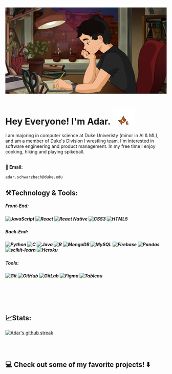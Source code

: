 

![Header](header.png?raw=true "Header")


<h1>
    Hey Everyone! I'm Adar. <img src="wave.gif" width="70">
</h1>
I am majoring in computer science at Duke Univeristy (minor in AI & ML), and am a member of Duke's Division I wrestling team. I'm interested in software engineering and product management. In my free time I enjoy cooking, hiking and playing spikeball.
<br>
<br>

<!-- **📍Currently located in: Palo Alto, California** -->
**📧 Email:**
<p>

    adar.schwarzbach@duke.edu   
</p>




<h2> ⚒️Technology & Tools:</h2>
<h5>Front-End:<h5>

![JavaScript](https://img.shields.io/badge/javascript-%23323330.svg?style=for-the-badge&logo=javascript&logoColor=%23F7DF1E) 
![React](https://img.shields.io/badge/react-%2320232a.svg?style=for-the-badge&logo=react&logoColor=%2361DAFB)
![React Native](https://img.shields.io/badge/react_native-%2320232a.svg?style=for-the-badge&logo=react&logoColor=%2361DAFB)
![CSS3](https://img.shields.io/badge/css3-%231572B6.svg?style=for-the-badge&logo=css3&logoColor=white)
![HTML5](https://img.shields.io/badge/html5-%23E34F26.svg?style=for-the-badge&logo=html5&logoColor=white) 

<h5>Back-End:<h5>

![Python](https://img.shields.io/badge/python-3670A0?style=for-the-badge&logo=python&logoColor=ffdd54) 
![C](https://img.shields.io/badge/c-%2300599C.svg?style=for-the-badge&logo=c&logoColor=white)
![Java](https://img.shields.io/badge/java-%23ED8B00.svg?style=for-the-badge&logo=java&logoColor=white) 
![R](https://img.shields.io/badge/r-%23276DC3.svg?style=for-the-badge&logo=r&logoColor=white)
![MongoDB](https://img.shields.io/badge/MongoDB-%234ea94b.svg?style=for-the-badge&logo=mongodb&logoColor=white)
![MySQL](https://img.shields.io/badge/mysql-%2300f.svg?style=for-the-badge&logo=mysql&logoColor=white)
![Firebase](https://img.shields.io/badge/firebase-%23039BE5.svg?style=for-the-badge&logo=firebase)
![Pandas](https://img.shields.io/badge/pandas-%23150458.svg?style=for-the-badge&logo=pandas&logoColor=white)
![scikit-learn](https://img.shields.io/badge/scikit--learn-%23F7931E.svg?style=for-the-badge&logo=scikit-learn&logoColor=white)
![Heroku](https://img.shields.io/badge/heroku-%23430098.svg?style=for-the-badge&logo=heroku&logoColor=white)
<br>
<h5>Tools:<h5>

![Git](https://img.shields.io/badge/git-%23F05033.svg?style=for-the-badge&logo=git&logoColor=white) 
![GitHub](https://img.shields.io/badge/github-%23121011.svg?style=for-the-badge&logo=github&logoColor=white)
![GitLab](https://img.shields.io/badge/gitlab-%23181717.svg?style=for-the-badge&logo=gitlab&logoColor=white)
![Figma](https://img.shields.io/badge/figma-%23F24E1E.svg?style=for-the-badge&logo=figma&logoColor=white)
![Tableau](https://img.shields.io/badge/Tableau-E97627?style=for-the-badge&logo=Tableau&logoColor=white)

<br>


<!-- later I want to add in my stats styled cool here -->
<br><br>
<h2> 📈Stats:</h2>

[![Adar's github streak](https://github-readme-streak-stats.herokuapp.com/?user=adarschwarzbach&theme=blue-green)](https://github.com/DenverCoder1/github-readme-streak-stats)



<br><br>
<h2>
    💻 Check out some of my favorite projects! ⬇️
</h2>
<!-- linkedin button if I want to add back -->
<!-- [[![LinkedIn](https://img.shields.io/badge/linkedin-%230077B5.svg?style=for-the-badge&logo=linkedin&logoColor=white)](https://www.linkedin.com/in/adarschwarzbach/)] -->